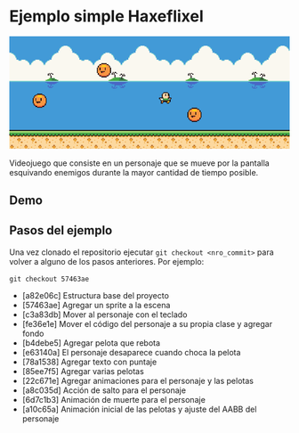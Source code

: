 # Ejemplo simple Haxeflixel

![](docs/img/banner.png)

Videojuego que consiste en un personaje que se mueve por la pantalla esquivando enemigos durante la mayor cantidad de tiempo posible.

## Demo

## Pasos del ejemplo

Una vez clonado el repositorio ejecutar `git checkout <nro_commit>` para volver a alguno de los pasos anteriores. Por ejemplo:

```
git checkout 57463ae
```

* [a82e06c] Estructura base del proyecto
* [57463ae] Agregar un sprite a la escena
* [c3a83db] Mover al personaje con el teclado
* [fe36e1e] Mover el código del personaje a su propia clase y agregar fondo
* [b4debe5] Agregar pelota que rebota
* [e63140a] El personaje desaparece cuando choca la pelota
* [78a1538] Agregar texto con puntaje
* [85ee7f5] Agregar varias pelotas
* [22c671e] Agregar animaciones para el personaje y las pelotas
* [a8c035d] Acción de salto para el personaje
* [6d7c1b3] Animación de muerte para el personaje
* [a10c65a] Animación inicial de las pelotas y ajuste del AABB del personaje
